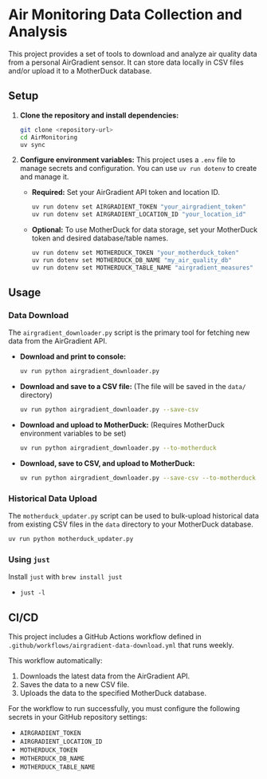 # Air Monitoring Data Collection and Analysis

This project provides a set of tools to download and analyze air quality data from a personal AirGradient sensor. It can store data locally in CSV files and/or upload it to a MotherDuck database.

## Setup

1.  **Clone the repository and install dependencies:**
    ```bash
    git clone <repository-url>
    cd AirMonitoring
    uv sync
    ```

2.  **Configure environment variables:**
    This project uses a `.env` file to manage secrets and configuration. You can use `uv run dotenv` to create and manage it.

    *   **Required:** Set your AirGradient API token and location ID.
        ```bash
        uv run dotenv set AIRGRADIENT_TOKEN "your_airgradient_token"
        uv run dotenv set AIRGRADIENT_LOCATION_ID "your_location_id"
        ```

    *   **Optional:** To use MotherDuck for data storage, set your MotherDuck token and desired database/table names.
        ```bash
        uv run dotenv set MOTHERDUCK_TOKEN "your_motherduck_token"
        uv run dotenv set MOTHERDUCK_DB_NAME "my_air_quality_db"
        uv run dotenv set MOTHERDUCK_TABLE_NAME "airgradient_measures"
        ```

## Usage

### Data Download

The `airgradient_downloader.py` script is the primary tool for fetching new data from the AirGradient API.

*   **Download and print to console:**
    ```bash
    uv run python airgradient_downloader.py
    ```

*   **Download and save to a CSV file:**
    (The file will be saved in the `data/` directory)
    ```bash
    uv run python airgradient_downloader.py --save-csv
    ```

*   **Download and upload to MotherDuck:**
    (Requires MotherDuck environment variables to be set)
    ```bash
    uv run python airgradient_downloader.py --to-motherduck
    ```

*   **Download, save to CSV, and upload to MotherDuck:**
    ```bash
    uv run python airgradient_downloader.py --save-csv --to-motherduck
    ```

### Historical Data Upload

The `motherduck_updater.py` script can be used to bulk-upload historical data from existing CSV files in the `data` directory to your MotherDuck database.

```bash
uv run python motherduck_updater.py
```

### Using `just`

Install `just` with `brew install just`

- `just -l`


## CI/CD

This project includes a GitHub Actions workflow defined in `.github/workflows/airgradient-data-download.yml` that runs weekly.

This workflow automatically:
1.  Downloads the latest data from the AirGradient API.
2.  Saves the data to a new CSV file.
3.  Uploads the data to the specified MotherDuck database.

For the workflow to run successfully, you must configure the following secrets in your GitHub repository settings:
*   `AIRGRADIENT_TOKEN`
*   `AIRGRADIENT_LOCATION_ID`
*   `MOTHERDUCK_TOKEN`
*   `MOTHERDUCK_DB_NAME`
*   `MOTHERDUCK_TABLE_NAME`